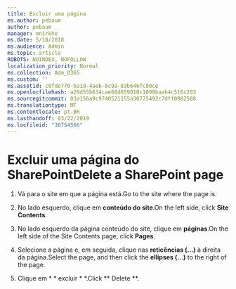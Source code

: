```yaml
---
title: Excluir uma página
ms.author: pebaum
author: pebaum
manager: mnirkhe
ms.date: 5/18/2018
ms.audience: Admin
ms.topic: article
ROBOTS: NOINDEX, NOFOLLOW
localization_priority: Normal
ms.collection: Adm_O365
ms.custom: ''
ms.assetid: c0fde770-ba1d-4aeb-8c9a-83b646fc80ce
ms.openlocfilehash: a29d55b634cae68d859010c1099baab4c516c203
ms.sourcegitcommit: 03a156a9c9740521155a30775492c7dff0982588
ms.translationtype: MT
ms.contentlocale: pt-BR
ms.lasthandoff: 03/22/2019
ms.locfileid: "30754566"
---
```

# <a name="delete-a-sharepoint-page"></a><span data-ttu-id="98b7c-102">Excluir uma página do SharePoint</span><span class="sxs-lookup"><span data-stu-id="98b7c-102">Delete a SharePoint page</span></span>

1. <span data-ttu-id="98b7c-103">Vá para o site em que a página está.</span><span class="sxs-lookup"><span data-stu-id="98b7c-103">Go to the site where the page is.</span></span>
    
2. <span data-ttu-id="98b7c-104">No lado esquerdo, clique em **conteúdo do site**.</span><span class="sxs-lookup"><span data-stu-id="98b7c-104">On the left side, click **Site Contents**.</span></span> 
    
3. <span data-ttu-id="98b7c-105">No lado esquerdo da página conteúdo do site, clique em **páginas**.</span><span class="sxs-lookup"><span data-stu-id="98b7c-105">On the left side of the Site Contents page, click **Pages**.</span></span> 
    
4. <span data-ttu-id="98b7c-106">Selecione a página e, em seguida, clique nas **reticências (...)** à direita da página.</span><span class="sxs-lookup"><span data-stu-id="98b7c-106">Select the page, and then click the **ellipses (...)** to the right of the page.</span></span> 
    
5. <span data-ttu-id="98b7c-107">Clique em \* \* excluir \* \*.</span><span class="sxs-lookup"><span data-stu-id="98b7c-107">Click \*\* Delete \*\*.</span></span> 
    

